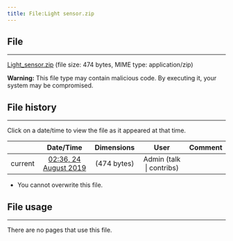 ```yaml
---
title: File:Light sensor.zip
---
```


## File
--------

[Light_sensor.zip](https://wiki.elecrow.com/images/7/79/Light_sensor.zip) (file size: 474 bytes, MIME type: application/zip)

**Warning:** This file type may contain malicious code. By executing it, your system may be compromised.

## File history
--------

Click on a date/time to view the file as it appeared at that time.

|         |                          Date/Time                           | Dimensions  |                             User                             | Comment |
| :-----: | :----------------------------------------------------------: | :---------: | :----------------------------------------------------------: | :-----: |
| current | [02:36, 24 August 2019](https://wiki.elecrow.com/images/7/79/Light_sensor.zip) | (474 bytes) | Admin (talk \| contribs) |         |

- You cannot overwrite this file.

## File usage
--------

There are no pages that use this file.